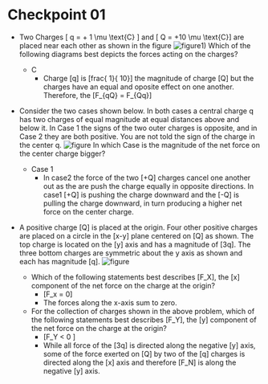 # Checkpoint 01

* Two Charges \[ q = + 1 \mu \text{C} \] and \[ Q = +10 \mu \text{C}\] are placed near each other as shown in the figure ![figure](https://dl.dropbox.com/u/11444220/00/Screen%20Shot%202012-06-10%20at%2010.04.03%20PM.png)1) Which of the following diagrams best depicts the forces acting on the charges?
   * C
       * Charge \[q\] is \[frac{ 1}{ 10}\] the magnitude of charge \[Q\] but the charges have an equal and oposite effect on one another.  Therefore, the \[F_{qQ} = F_{Qq}\]

* Consider the two cases shown below. In both cases a central charge q has two charges of equal magnitude at equal distances above and below it. In Case 1 the signs of the two outer charges is opposite, and in Case 2 they are both positive. You are not told the sign of the charge in the center q.  ![figure](https://dl.dropbox.com/u/11444220/00/Screen%20Shot%202012-06-11%20at%202.14.27%20AM.png)   In which Case is the magnitude of the net force on the center charge bigger?
   * Case 1
       * In case2 the force of the two \[+Q\] charges cancel one another out as the are push the charge equally in opposite directions.  In case1 \[+Q\] is pushing the charge downward and the \[-Q\] is pulling the charge downward, in turn producing a higher net force on the center charge.

* A positive charge \[Q\] is placed at the origin. Four other positive charges are placed on a circle in the \[x-y\] plane centered on \[Q\] as shown. The top charge is located on the \[y\] axis and has a magnitude of \[3q\]. The three bottom charges are symmetric about the y axis as shown and each has magnitude \[q\]. ![figure](https://dl.dropbox.com/u/11444220/00/Screen%20Shot%202012-06-11%20at%202.22.49%20AM.png)
   * Which of the following statements best describes \[F_X\], the \[x\] component of the net force on the charge at the origin?
       * \[F_x = 0\]
       * The forces along the x-axis sum to zero.
   * For the collection of charges shown in the above problem, which of the following statements best describes \[F_Y\], the \[y\] component of the net force on the charge at the origin?
       * \[F_Y < 0 \]
       * While all force of the \[3q\] is directed along the negative \[y\] axis, some of the force exerted on \[Q\] by two of the \[q\] charges is directed along the \[x\] axis and therefore \[F_N\] is along the negative \[y\] axis.